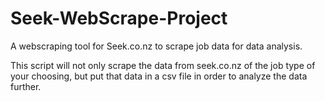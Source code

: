 # Seek-WebScrape-Project
A webscraping tool for Seek.co.nz to scrape job data for data analysis.

This script will not only scrape the data from seek.co.nz of the job type of your choosing, but put that data in a csv file in order to analyze the data further.
